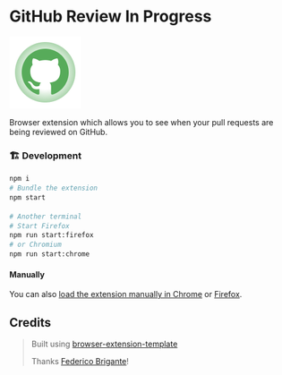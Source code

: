 # GitHub Review In Progress

![Logo](source/icon128.png)

Browser extension which allows you to see when your pull requests are being reviewed on GitHub.

### 🏗 Development

```sh
npm i
# Bundle the extension
npm start

# Another terminal
# Start Firefox
npm run start:firefox
# or Chromium
npm run start:chrome
```

#### Manually

You can also [load the extension manually in Chrome](https://www.smashingmagazine.com/2017/04/browser-extension-edge-chrome-firefox-opera-brave-vivaldi/#google-chrome-opera-vivaldi) or [Firefox](https://www.smashingmagazine.com/2017/04/browser-extension-edge-chrome-firefox-opera-brave-vivaldi/#mozilla-firefox).

## Credits

> Built using [browser-extension-template](https://github.com/fregante/browser-extension-template)
>
> Thanks [Federico Brigante](https://github.com/fregante)!
